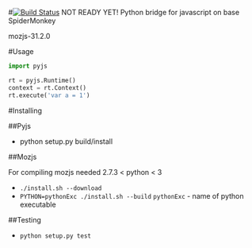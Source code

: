 #[![Build Status](https://travis-ci.org/new-mind/pyjs.svg)](https://travis-ci.org/new-mind/pyjs) NOT READY YET!
Python bridge for javascript on base SpiderMonkey


mozjs-31.2.0

#Usage

```python
import pyjs

rt = pyjs.Runtime()
context = rt.Context()
rt.execute('var a = 1')
```

#Installing

##Pyjs

* python setup.py build/install

##Mozjs

For compiling mozjs needed 2.7.3 < python < 3

* `./install.sh --download`
* `PYTHON=pythonExc ./install.sh --build`
   `pythonExc` - name of python executable

##Testing

* `python setup.py test`
